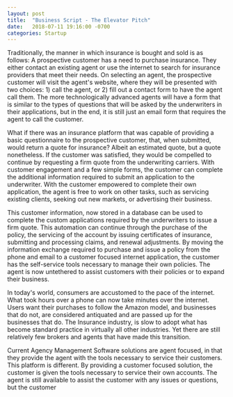 ```yaml
---
layout: post
title:  "Business Script - The Elevator Pitch"
date:   2018-07-11 19:16:00 -0700
categories: Startup
---
```


Traditionally, the manner in which insurance is bought and sold is as follows: A prospective customer has a need to purchase insurance. They either contact an existing agent or use the internet to search for insurance providers that meet their needs. On selecting an agent, the prospective customer will visit the agent's website, where they will be presented with two choices: 1) call the agent, or 2) fill out a contact form to have the agent call them. The more technologically advanced agents will have a form that is similar to the types of questions that will be asked by the underwriters in their applications, but in the end, it is still just an email form that requires the agent to call the customer. 

What if there was an insurance platform that was capable of providing a basic questionnaire to the prospective customer, that, when submitted, would return a quote for insurance? Albeit an estimated quote, but a quote nonetheless. If the customer was satisfied, they would be compelled to continue by requesting a firm quote from the underwriting carriers. With customer engagement and a few simple forms, the customer can complete the additional information required to submit an application to the underwriter. With the customer empowered to complete their own application, the agent is free to work on other tasks, such as servicing existing clients, seeking out new markets, or advertising their business. 

This customer information, now stored in a database can be used to complete the custom applications required by the underwriters to issue a firm quote. This automation can continue through the purchase of the policy, the servicing of the account by issuing certificates of insurance, submitting and processing claims, and renewal adjustments. By moving the information exchange required to purchase and issue a policy from the phone and email to a customer focused internet application, the customer has the self-service tools necessary to manage their own policies. The agent is now untethered to assist customers with their policies or to expand their business. 

In today's world, consumers are accustomed to the pace of the internet. What took hours over a phone can now take minutes over the internet. Users want their purchases to follow the Amazon model, and businesses that do not, are considered antiquated and are passed up for the businesses that do. The Insurance industry, is slow to adopt what has become standard practice in virtually all other industries. Yet there are still relatively few brokers and agents that have made this transition. 

Current Agency Management Software solutions are agent focused, in that they provide the agent with the tools necessary to service their customers. This platform is different. By providing a customer focused solution, the customer is given the tools necessary to service their own accounts. The agent is still available to assist the customer with any issues or questions, but the customer  


